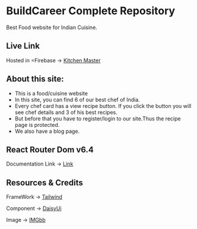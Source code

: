# BuildCareer Complete Repository
 Best Food website for Indian Cuisine.

## Live Link
Hosted in =Firebase -> [Kitchen Master](https://kitchen-master-6d70d.web.app/home)


## About this site: 
* This is a food/cuisine website
* In this site, you can find 6 of our best chef of India.
* Every chef card has a view recipe button. If you click the button you will see chef details and 3 of his best recipes.
* But before that you have to register/login to our site.Thus the recipe page is protected.
* We also have a blog page.


## React Router Dom v6.4 
Documentation Link -> [Link](https://reactrouter.com/en/main/start/overview)

## Resources & Credits
FrameWork -> [Tailwind](https://tailwindcss.com/)

Component -> [DaisyUi](https://daisyui.com/)

Image -> [IMGbb ](https://rakib8680.imgbb.com/)

